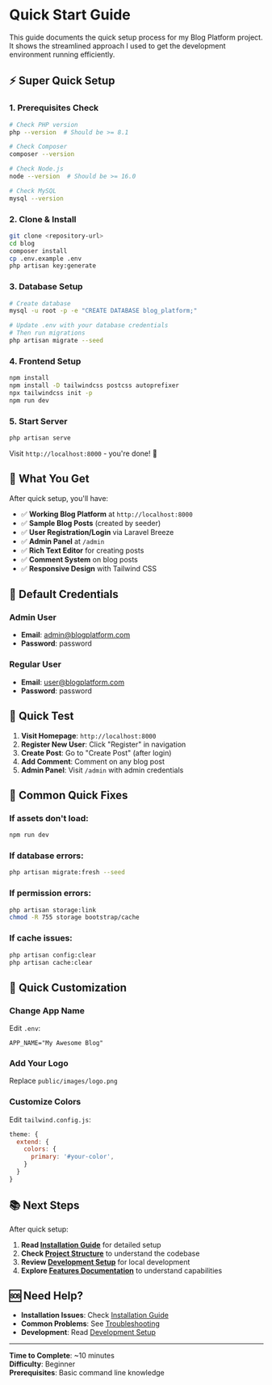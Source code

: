 # Quick Start Guide

This guide documents the quick setup process for my Blog Platform project. It shows the streamlined approach I used to get the development environment running efficiently.

## ⚡ Super Quick Setup

### 1. Prerequisites Check
```bash
# Check PHP version
php --version  # Should be >= 8.1

# Check Composer
composer --version

# Check Node.js
node --version  # Should be >= 16.0

# Check MySQL
mysql --version
```

### 2. Clone & Install
```bash
git clone <repository-url>
cd blog
composer install
cp .env.example .env
php artisan key:generate
```

### 3. Database Setup
```bash
# Create database
mysql -u root -p -e "CREATE DATABASE blog_platform;"

# Update .env with your database credentials
# Then run migrations
php artisan migrate --seed
```

### 4. Frontend Setup
```bash
npm install
npm install -D tailwindcss postcss autoprefixer
npx tailwindcss init -p
npm run dev
```

### 5. Start Server
```bash
php artisan serve
```

Visit `http://localhost:8000` - you're done! 🎉

## 🚀 What You Get

After quick setup, you'll have:

- ✅ **Working Blog Platform** at `http://localhost:8000`
- ✅ **Sample Blog Posts** (created by seeder)
- ✅ **User Registration/Login** via Laravel Breeze
- ✅ **Admin Panel** at `/admin`
- ✅ **Rich Text Editor** for creating posts
- ✅ **Comment System** on blog posts
- ✅ **Responsive Design** with Tailwind CSS

## 🎯 Default Credentials

### Admin User
- **Email**: admin@blogplatform.com
- **Password**: password

### Regular User
- **Email**: user@blogplatform.com
- **Password**: password

## 📱 Quick Test

1. **Visit Homepage**: `http://localhost:8000`
2. **Register New User**: Click "Register" in navigation
3. **Create Post**: Go to "Create Post" (after login)
4. **Add Comment**: Comment on any blog post
5. **Admin Panel**: Visit `/admin` with admin credentials

## 🔧 Common Quick Fixes

### If assets don't load:
```bash
npm run dev
```

### If database errors:
```bash
php artisan migrate:fresh --seed
```

### If permission errors:
```bash
php artisan storage:link
chmod -R 755 storage bootstrap/cache
```

### If cache issues:
```bash
php artisan config:clear
php artisan cache:clear
```

## 🎨 Quick Customization

### Change App Name
Edit `.env`:
```env
APP_NAME="My Awesome Blog"
```

### Add Your Logo
Replace `public/images/logo.png`

### Customize Colors
Edit `tailwind.config.js`:
```javascript
theme: {
  extend: {
    colors: {
      primary: '#your-color',
    }
  }
}
```

## 📚 Next Steps

After quick setup:

1. **Read [Installation Guide](installation.md)** for detailed setup
2. **Check [Project Structure](project-structure.md)** to understand the codebase
3. **Review [Development Setup](development-setup.md)** for local development
4. **Explore [Features Documentation](blog-post-management.md)** to understand capabilities

## 🆘 Need Help?

- **Installation Issues**: Check [Installation Guide](installation.md)
- **Common Problems**: See [Troubleshooting](troubleshooting.md)
- **Development**: Read [Development Setup](development-setup.md)

---

**Time to Complete**: ~10 minutes  
**Difficulty**: Beginner  
**Prerequisites**: Basic command line knowledge 